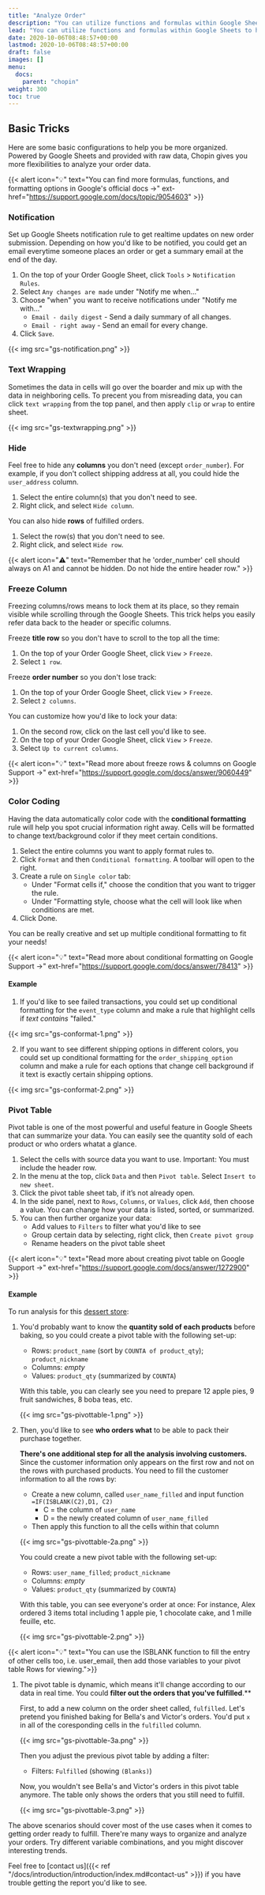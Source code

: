 ```yaml
---
title: "Analyze Order"
description: "You can utilize functions and formulas within Google Sheets to help you organize and analyze your order data."
lead: "You can utilize functions and formulas within Google Sheets to help you organize and analyze your order data."
date: 2020-10-06T08:48:57+00:00
lastmod: 2020-10-06T08:48:57+00:00
draft: false
images: []
menu:
  docs:
    parent: "chopin"
weight: 300
toc: true
---
```


## Basic Tricks

Here are some basic configurations to help you be more organized. Powered by Google Sheets and provided with raw data, Chopin gives you more flexibilities to analyze your order data.

{{< alert icon="💡" text="You can find more formulas, functions, and formatting options in Google's official  docs →" ext-href="https://support.google.com/docs/topic/9054603" >}}

### Notification

Set up Google Sheets notification rule to get realtime updates on new order submission. Depending on how you'd like to be notified, you could get an email everytime someone places an order or get a summary email at the end of the day.

1. On the top of your Order Google Sheet, click `Tools` > `Notification Rules`.
2. Select `Any changes are made` under "Notify me when…"
3. Choose "when" you want to receive notifications under "Notify me with…"
   - `Email - daily digest` - Send a daily summary of all changes.
   - `Email - right away` - Send an email for every change.
4. Click `Save`.

{{< img src="gs-notification.png" >}}

### Text Wrapping

Sometimes the data in cells will go over the boarder and mix up with the data in neighboring cells. To precent you from misreading data, you can click `text wrapping` from the top panel, and then apply `clip` or `wrap` to entire sheet.

{{< img src="gs-textwrapping.png" >}}

### Hide

Feel free to hide any **columns** you don't need (except `order_number`). For example, if you don't collect shipping address at all, you could hide the `user_address` column.

1. Select the entire column(s) that you don't need to see.
2. Right click, and select `Hide column`.

You can also hide **rows** of fulfilled orders.

1. Select the row(s) that you don't need to see.
2. Right click, and select `Hide row`.

{{< alert icon="⚠️" text="Remember that he 'order_number' cell should always on A1 and cannot be hidden. Do not hide the entire header row." >}}

### Freeze Column

Freezing columns/rows means to lock them at its place, so they remain visible while scrolling through the Google Sheets. This trick helps you easily refer data back to the header or specific columns.

Freeze **title row** so you don't have to scroll to the top all the time:

1. On the top of your Order Google Sheet, click `View` > `Freeze`.
2. Select `1 row`.

Freeze **order number** so you don't lose track:

1. On the top of your Order Google Sheet, click `View` > `Freeze`.
2. Select `2 columns`.

You can customize how you'd like to lock your data:

1. On the second row, click on the last cell you'd like to see.
2. On the top of your Order Google Sheet, click `View` > `Freeze`.
3. Select `Up to current columns`.

{{< alert icon="💡" text="Read more about freeze rows & columns on Google Support →" ext-href="https://support.google.com/docs/answer/9060449" >}}

### Color Coding

Having the data automatically color code with the **conditional formatting** rule will help you spot crucial information right away. Cells will be formatted to change text/background color if they meet certain conditions.

1. Select the entire columns you want to apply format rules to.
2. Click `Format` and then `Conditional formatting`. A toolbar will open to the right.
3. Create a rule on `Single color` tab:
   - Under "Format cells if," choose the condition that you want to trigger the rule.
   - Under "Formatting style, choose what the cell will look like when conditions are met.
4. Click Done.

You can be really creative and set up multiple conditional formatting to fit your needs!

{{< alert icon="💡" text="Read more about conditional formatting on Google Support →" ext-href="https://support.google.com/docs/answer/78413" >}}

#### Example

1. If you'd like to see failed transactions, you could set up conditional formatting for the `event_type` column and make a rule that highlight cells if *text contains* "failed."

{{< img src="gs-conformat-1.png" >}}

2. If you want to see different shipping options in different colors, you could set up conditional formatting for the `order_shipping_option` column and make a rule for each options that change cell background if it text is exactly certain shipping options.

{{< img src="gs-conformat-2.png" >}}

### Pivot Table

Pivot table is one of the most powerful and useful feature in Google Sheets that can summarize your data. You can easily see the quantity sold of each product or who orders whatat a glance.

1. Select the cells with source data you want to use. Important: You must include the header row.
2. In the menu at the top, click `Data` and then `Pivot table`. Select `Insert to new sheet`.
3. Click the pivot table sheet tab, if it’s not already open.
4. In the side panel, next to `Rows`, `Columns`, or `Values`, click `Add`, then choose a value. You can change how your data is listed, sorted, or summarized.
5. You can then further organize your data:
   - Add values to `Filters` to filter what you'd like to see
   - Group certain data by selecting, right click, then `Create pivot group`
   - Rename headers on the pivot table sheet

{{< alert icon="💡" text="Read more about creating pivot table on Google Support →" ext-href="https://support.google.com/docs/answer/1272900" >}}

#### Example

To run analysis for this [dessert store](https://chopin.apiobuild.com/demo-store):

1. You'd probably want to know the **quantity sold of each products** before baking, so you could create a pivot table with the following set-up:

   - Rows: `product_name` (sort by `COUNTA of product_qty`); `product_nickname`
   - Columns: *empty*
   - Values: `product_qty` (summarized by `COUNTA`)
  
   With this table, you can clearly see you need to prepare 12 apple pies, 9 fruit sandwiches, 8 boba teas, etc.

   {{< img src="gs-pivottable-1.png" >}}

2. Then, you'd like to see **who orders what** to be able to pack their purchase together.

   **There's one additional step for all the analysis involving customers.** Since the customer information only appears on the first row and not on the rows with purchased products. You need to fill the customer information to all the rows by:

   - Create a new column, called `user_name_filled` and input function `=IF(ISBLANK(C2),D1, C2)`
      - C = the column of `user_name`
      - D = the newly created column of `user_name_filled`
   - Then apply this function to all the cells within that column

   {{< img src="gs-pivottable-2a.png" >}}

   You could create a new pivot table with the following set-up:

   - Rows: `user_name_filled`; `product_nickname`
   - Columns: *empty*
   - Values: `product_qty` (summarized by `COUNTA`)

   With this table, you can see everyone's order at once: For instance, Alex ordered 3 items total including 1 apple pie, 1 chocolate cake, and 1 mille feuille, etc.

   {{< img src="gs-pivottable-2.png" >}}

{{< alert icon="💡" text="You can use the ISBLANK function to fill the entry of other cells too, i.e. user_email, then add those variables to your pivot table Rows for viewing.">}}

1. The pivot table is dynamic, which means it'll change according to our data in real time. You could **filter out the orders that you've fulfilled**.**

   First, to add a new column on the order sheet called, `fulfilled`. Let's pretend you finished baking for Bella's and Victor's orders. You'd put `x` in all of the coresponding cells in the `fulfilled` column.

   {{< img src="gs-pivottable-3a.png" >}}

   Then you adjust the previous pivot table by adding a filter:
   - Filters: `Fulfilled` (showing `(Blanks)`)

   Now, you wouldn't see Bella's and Victor's orders in this pivot table anymore. The table only shows the orders that you still need to fulfill.

   {{< img src="gs-pivottable-3.png" >}}

The above scenarios should cover most of the use cases when it comes to getting order ready to fulfill. There're many ways to organize and analyze your orders. Try different variable combinations, and you might discover interesting trends. 

Feel free to [contact us]({{< ref "/docs/introduction/introduction/index.md#contact-us" >}}) if you have trouble getting the report you'd like to see.

